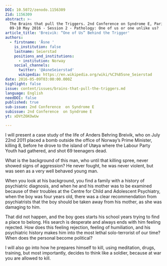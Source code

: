 ```yaml
---
DOI: 10.5072/zenodo.1156309
Zid: 1156309
abstract: >-
  The Brains that pull the Triggers. 2nd Conference on Syndrome E, Paris IAS,
  09-10 May 2016 - Session 2 - Pathology: One of us or one unlike us?
article_title: 'Breivik: “One of Us” Behind the Trigger'
authors:
  - firstname: 'Åsne '
    is_institution: false
    lastname: Seierstad
    positions_and_institutions:
      - institution: Norway
    social_channels:
      twitter: '@AsneSeierstad'
      wikipedia: https://en.wikipedia.org/wiki/%C3%85sne_Seierstad
date: 2016-05-09T03:00:00.000Z
highlight: false
issue: content/issues/brains-that-pull-the-triggers.md
language: English
needDOI: false
published: true
sub-issue: 2nd Conference  on Syndrome E
subissue: 2nd Conference  on Syndrome E
yt: xDVtZ6KOwUw

---
```


I will present a case study of the life of Anders Behring Breivik, who on July 22nd 2011 placed a bomb outside the office of Norway’s Prime Minister, killing 8, before he drove to the island of Utøya where the Labour Party Youth had gathered, and shot 69 teenagers dead.

What is the background of this man, who until that killing spree, never showed signs of aggression? He never fought, he was never violent, but was seen as a very well behaved young man.

When you look at his background, you find a family with a history of psychiatric diagnosis, and when he and his mother was to be examined because of their troubles at the Centre for Child and Adolescent Psychiatry, when the boy was four years old, there was a clear recommendation from psychiatrists that the boy should be taken away from his mother, as she was damaging to him.

That did not happen, and the boy goes starts his school years trying to find a place to belong. His search is desperate and always ends with him feeling rejected. How does this feeling rejection, feeling of humiliation, and his psychiatric history makes him into the most lethal solo-terrorist of our time? When does the personal become political?

I will also go into how he prepares himself to kill, using meditation, drugs, training, but most importantly, decides to think like a soldier, because at war you are allowed to kill.

<Youtube yt="xDVtZ6KOwUw" caption="Breivik: “One of Us” Behind the Trigger"></Youtube>